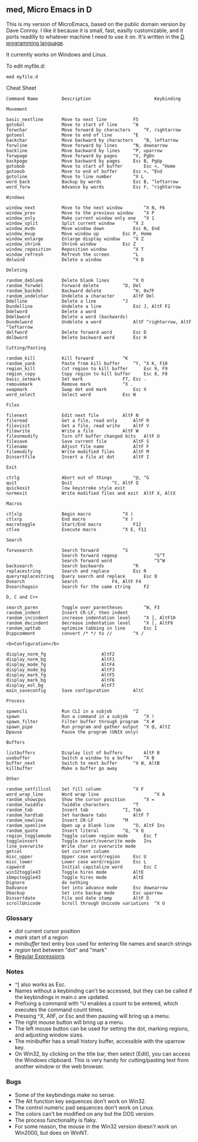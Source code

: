 
## med, Micro Emacs in D

This is my version of MicroEmacs, based on the public
domain version by Dave Conroy. I like it because it is
small, fast, easilly customizable, and it ports readilly
to whatever machine I need to use it on. It's written
in the [D programming language](https://dlang.org).

It currently works on Windows and Linux.

To edit myfile.d:
```
med myfile.d
```

Cheat Sheet
```
Command Name         Description                        Keybinding

Movement

basic_nextline       Move to next line			F5
gotobol              Move to start of line		^A
forwchar             Move forward by characters		^F, rightarrow
gotoeol              Move to end of line		^E
backchar             Move backward by characters	^B, leftarrow
forwline             Move forward by lines		^N, downarrow
backline             Move backward by lines		^P, uparrow
forwpage             Move forward by pages		^V, PgDn
backpage             Move backward by pages		Esc B, PgUp
gotobob              Move to start of buffer		Esc <, ^Home
gotoeob              Move to end of buffer		Esc >, ^End
gotoline             Move to line number		^X L
word_back            Backup by words			Esc B, ^leftarrow
word_forw            Advance by words			Esc F, ^rightarrow

Windows

window_next          Move to the next window		^X N, F6
window_prev          Move to the previous window	^X P
window_only          Make current window only one	^X 1
window_split         Split current window		^X 2
window_mvdn          Move window down			Esc N, End
window_mvup          Move window up			Esc P, Home
window_enlarge       Enlarge display window		^X Z
window_shrink        Shrink window			Esc Z
window_reposition    Reposition window			^X T
window_refresh       Refresh the screen			^L
delwind              Delete a window			^X D

Deleting

random_deblank       Delete blank lines			^X O
random_forwdel       Forward delete			^D, Del
random_backdel       Backward delete			^H, 0x7F
random_undelchar     Undelete a character		AltF Del
Ddelline             Delete a line			^J
Dundelline           Undelete a line			Esc J, AltF F2
Ddelword             Delete a word
Ddelbword            Delete a word (backwards)
Dundelword           Undelete a word			AltF ^rightarrow, AltF ^leftarrow
delfword             Delete forward word		Esc D
delbword             Delete backward word		Esc H

Cutting/Pasting

random_kill          Kill forward			^K
random_yank          Paste from kill buffer		^Y, ^X K, F10
region_kill          Cut region to kill buffer		Esc 9, F9
region_copy          Copy region to kill buffer		Esc 8, F8
basic_setmark        Set mark				F7, Esc .
removemark           Remove mark			^X .
swapmark             Swap dot and mark			Esc X
word_select          Select word			Esc W

Files

filenext             Edit next file			AltF N
fileread             Get a file, read only		AltF R
filevisit            Get a file, read write		AltF V
filewrite            Write a file			AltF W
fileunmodify         Turn off buffer changed bits	AltF U
filesave             Save current file			AltF S
filename             Adjust file name			AltF F
filemodify           Write modified files		AltF M
Dinsertfile          Insert a file at dot		AltF I

Exit

ctrlg                Abort out of things		^@, ^G
quit                 Quit				^C, AltF Q
quickexit            low keystroke style exit
normexit             Write modified files and exit	AltF X, AltX

Macros

ctlxlp               Begin macro			^X (
ctlxrp               End macro				^X )
macrotoggle          Start/End macro			F12
ctlxe                Execute macro			^X E, F11

Search

forwsearch           Search forward			^S
                     Search forward regexp              ^S^T
                     Search forward word                ^S^W
backsearch           Search backwards			^R
replacestring        Search and replace			Esc R
queryreplacestring   Query search and replace		Esc Q
Dsearch              Search				F4, AltF F4
Dsearchagain         Search for the same string		F2

D, C and C++

search_paren         Toggle over parentheses		^W, F3
random_indent        Insert CR-LF, then indent
random_incindent     increase indentation level		^X ], AltF10
random_decindent     decrease indentation level		^X [, AltF9
random_opttab        optimize tabbing in line		Esc I
Dcppcomment          convert /* */ to //		^X /

<b>Configuration</b>

display_norm_fg						AltF2
display_norm_bg						AltF1
display_mode_fg						AltF4
display_mode_bg						AltF3
display_mark_fg						AltF5
display_mark_bg						AltF6
display_eol_bg						AltF7
main_saveconfig      Save configuration			AltC

Process

spawncli             Run CLI in a subjob		^Z
spawn                Run a command in a subjob		^X !
spawn_filter         Filter buffer through program	^X #
spawn_pipe           Run program and gather output	^X @, AltZ
Dpause               Pause the program (UNIX only)

Buffers

listbuffers          Display list of buffers		AltF B
usebuffer            Switch a window to a buffer	^X B
buffer_next          Switch to next buffer		^X W, AltB
killbuffer           Make a buffer go away

Other

random_setfillcol    Set fill column			^X F
word_wrap_line       Word wrap line                     ^X A
random_showcpos      Show the cursor position		^X =
random_twiddle       Twiddle characters			^T
random_tab           Insert tab				^I, Tab
random_hardtab       Set hardware tabs			AltF T
random_newline       Insert CR-LF			^M
random_openline      Open up a blank line		^O, AltF Ins
random_quote         Insert literal			^Q, ^X Q
region_togglemode    Toggle column region mode		Esc T
toggleinsert         Toggle insert/overwrite mode	Ins
line_overwrite       Write char in overwrite mode
getcol               Get current column
misc_upper           Upper case word/region		Esc U
misc_lower           Lower case word/region		Esc L
capword              Initial capitalize word		Esc C
win32toggle43        Toggle hires mode			AltE
ibmpctoggle43        Toggle hires mode			AltE
Dignore              do nothing
Dadvance             Set into advance mode		Esc downarrow
Dbackup              Set into backup mode		Esc uparrow
Dinsertdate          File and date stamp		AltF D
scrollUnicode        Scroll through Unicode variations  ^X U
```

### Glossary

* *dot* current cursor position
* *mark* start of a region
* *minibuffer* text entry box used for entering file names
and search strings
* *region* text between "dot" and "mark"
* [Regular Expressions](https://www.digitalmars.com/ctg/regular.html)


### Notes

* ^[ also works as Esc.
* Names without a keybinding can't be accessed, but they can
be called if the keybindings in main.c are updated.
* Prefixing a command with ^U enables a count to be entered,
which executes the command count times.
* Pressing ^X, AltF, or Esc and then pausing will bring up
a menu.
* The right mouse button will bring up a menu.
* The left mouse button can be used for setting the dot,
marking regions, and adjusting window sizes.
* The minibuffer has a small history buffer, accessible with
the uparrow key.
* On Win32, by clicking on the title bar, then select [Edit],
you can access the Windows clipboard. This is very handy
for cutting/pasting text from another window or the web browser.

### Bugs

* Some of the keybindings make no sense.
* The Alt function key sequences don't work on Win32.
* The control numeric pad sequences don't work on Linux.
* The colors can't be modified on any but the DOS version.
* The process functionality is flaky.
* For some reason, the mouse in the Win32 version doesn't
work on Win2000, but does on WinNT.
